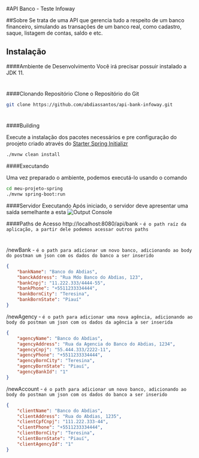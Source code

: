 #API Banco - Teste Infoway

##Sobre
Se trata de uma API que gerencia tudo a respeito de um banco financeiro, simulando as transações de um banco real, como cadastro, saque, listagem de contas, saldo e etc.

## Instalação

####Ambiente de Desenvolvimento
Você irá precisar possuir instalado a JDK 11.
#

####Clonando Repositório
Clone o Repositório do Git

```bash
git clone https://github.com/abdiassantos/api-bank-infoway.git
```
#

####Building

Execute a instalação dos pacotes necessários e pre configuração do proojeto criado através do [Starter Spring Initializr](https://start.spring.io)

```bash
./mvnw clean install
```

####Executando

Uma vez preparado o ambiente, podemos executá-lo usando o comando
 ```bash
 cd meu-projeto-spring
 ./mvnw spring-boot:run
 ```

####Servidor Executando
Após iniciado, o servidor deve apresentar uma saída semelhante a esta
![Output Console](https://i.imgur.com/76muVmP.png)

####Paths de Acesso
http://localhost:8080/api/bank - ` é o path raíz da aplicação, a partir dele podemos acessar outros paths `
#
/newBank - `é o path para adicionar um novo banco, adicionando ao body do postman um json com os dados do banco a ser inserido`
```json
{
    "bankName": "Banco do Abdias",
    "banckAddress": "Rua Mdo Banco do Abdias, 123",
    "bankCnpj": "11.222.333/4444-55",
    "bankPhone": "+5511233334444",
    "bankBornCity": "Teresina",
    "bankBornState": "Piauí"
}
```

/newAgency - `é o path para adicionar uma nova agência, adicionando ao body do postman um json com os dados da agência a ser inserida`
```json
{
    "agencyName": "Banco do Abdias",
    "agencyAddress": "Rua da Agencia do Banco do Abdias, 1234",
    "agencyCnpj": "55.444.333/2222-11",
    "agencyPhone": "+5511233334444",
    "agencyBornCity": "Teresina",
    "agencyBornState": "Piauí",
    "agencyBankId": "1"
}
```

/newAccount - `é o path para adicionar um novo banco, adicionando ao body do postman um json com os dados do banco a ser inserido`
```json
{
    "clientName": "Banco do Abdias",
    "clientAddress": "Rua do Abdias, 1235",
    "clientCpfCnpj": "111.222.333-44",
    "clientPhone": "+5511233334444",
    "clientBornCity": "Teresina",
    "clientBornState": "Piauí",
    "clientAgencyId": "1"
}
```